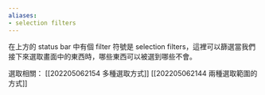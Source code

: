 ```yaml
---
aliases:
- selection filters
---
```


在上方的 status bar 中有個 filter 符號是 selection filters，這裡可以篩選當我們接下來選取畫面中的東西時，哪些東西可以被選到哪些不會。

選取相關：
[[202205062154 多種選取方式]]
[[202205062144 兩種選取範圍的方式]]